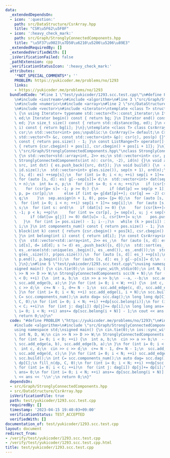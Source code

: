 ```yaml
---
data:
  _extendedDependsOn:
  - icon: ':question:'
    path: src/DataStructure/CsrArray.hpp
    title: "CSR\u5F62\u5F0F"
  - icon: ':heavy_check_mark:'
    path: src/Graph/StronglyConnectedComponents.hpp
    title: "\u5F37\u9023\u7D50\u6210\u5206\u5206\u89E3"
  _extendedRequiredBy: []
  _extendedVerifiedWith: []
  _isVerificationFailed: false
  _pathExtension: cpp
  _verificationStatusIcon: ':heavy_check_mark:'
  attributes:
    '*NOT_SPECIAL_COMMENTS*': ''
    PROBLEM: https://yukicoder.me/problems/no/1293
    links:
    - https://yukicoder.me/problems/no/1293
  bundledCode: "#line 1 \"test/yukicoder/1293.scc.test.cpp\"\n#define PROBLEM \"https://yukicoder.me/problems/no/1293\"\
    \n#include <iostream>\n#include <algorithm>\n#line 3 \"src/Graph/StronglyConnectedComponents.hpp\"\
    \n#include <numeric>\n#include <array>\n#line 2 \"src/DataStructure/CsrArray.hpp\"\
    \n#include <vector>\n#include <iterator>\ntemplate <class T> struct ListRange\
    \ {\n using Iterator= typename std::vector<T>::const_iterator;\n Iterator bg,\
    \ ed;\n Iterator begin() const { return bg; }\n Iterator end() const { return\
    \ ed; }\n size_t size() const { return std::distance(bg, ed); }\n const T &operator[](int\
    \ i) const { return bg[i]; }\n};\ntemplate <class T> class CsrArray {\n std::vector<T>\
    \ csr;\n std::vector<int> pos;\npublic:\n CsrArray()= default;\n CsrArray(const\
    \ std::vector<T> &c, const std::vector<int> &p): csr(c), pos(p) {}\n size_t size()\
    \ const { return pos.size() - 1; }\n const ListRange<T> operator[](int i) const\
    \ { return {csr.cbegin() + pos[i], csr.cbegin() + pos[i + 1]}; }\n};\n#line 6\
    \ \"src/Graph/StronglyConnectedComponents.hpp\"\nclass StronglyConnectedComponents\
    \ {\n std::vector<std::array<int, 2>> es;\n std::vector<int> csr, pos, id;\npublic:\n\
    \ StronglyConnectedComponents(int n): csr(n, -2), id(n) {}\n void add_edge(int\
    \ src, int dst) { es.push_back({src, dst}); }\n void build() {\n  const int n=\
    \ id.size();\n  std::vector<int> g(es.size()), sep(n + 1), ord(n);\n  for (auto\
    \ [s, d]: es) ++sep[s];\n  for (int i= 0; i < n; ++i) sep[i + 1]+= sep[i];\n \
    \ for (auto [s, d]: es) g[--sep[s]]= d;\n  std::vector<int> dat(sep.begin(), sep.begin()\
    \ + n);\n  int k= n, p;\n  for (int s= 0; s < n; ++s)\n   if (csr[s] == -2)\n\
    \    for (csr[p= s]= -1; p >= 0;) {\n     if (dat[p] == sep[p + 1]) ord[--k]=\
    \ p, p= csr[p];\n     else if (int q= g[dat[p]++]; csr[q] == -2) csr[q]= p, p=\
    \ q;\n    }\n  sep.assign(n + 1, 0), pos= {p= 0};\n  for (auto [s, d]: es) ++sep[d];\n\
    \  for (int i= 0; i < n; ++i) sep[i + 1]+= sep[i];\n  for (auto [s, d]: es) g[--sep[d]]=\
    \ s;\n  for (int s: ord)\n   if (dat[s] >= 0) {\n    for (csr[k++]= s, dat[s]=\
    \ -1; p < k; ++p)\n     for (int v= csr[p], j= sep[v], u; j < sep[v + 1]; ++j)\n\
    \      if (dat[u= g[j]] >= 0) dat[u]= -1, csr[k++]= u;\n    pos.push_back(k);\n\
    \   }\n  for (int i= pos.size() - 1; i--;)\n   while (k > pos[i]) id[csr[--k]]=\
    \ i;\n }\n int components_num() const { return pos.size() - 1; }\n const ListRange<int>\
    \ block(int k) const { return {csr.cbegin() + pos[k], csr.cbegin() + pos[k + 1]};\
    \ }\n int belong(int i) const { return id[i]; }\n const CsrArray<int> dag() const\
    \ {\n  std::vector<std::array<int, 2>> es_;\n  for (auto [s, d]: es)\n   if (s=\
    \ id[s], d= id[d]; s != d) es_.push_back({s, d});\n  std::sort(es_.begin(), es_.end()),\
    \ es_.erase(std::unique(es_.begin(), es_.end()), es_.end());\n  std::vector<int>\
    \ g(es_.size()), p(pos.size());\n  for (auto [s, d]: es_) ++p[s];\n  std::partial_sum(p.begin(),\
    \ p.end(), p.begin());\n  for (auto [s, d]: es_) g[--p[s]]= d;\n  return {g, p};\n\
    \ }\n};\n#line 5 \"test/yukicoder/1293.scc.test.cpp\"\nusing namespace std;\n\
    signed main() {\n cin.tie(0);\n ios::sync_with_stdio(0);\n int N, D, W;\n cin\
    \ >> N >> D >> W;\n StronglyConnectedComponents scc(N + N);\n for (int i= 0; i\
    \ < D; ++i) {\n  int a, b;\n  cin >> a >> b;\n  --a, --b;\n  scc.add_edge(a, b),\
    \ scc.add_edge(b, a);\n }\n for (int i= 0; i < W; ++i) {\n  int c, d;\n  cin >>\
    \ c >> d;\n  c+= N - 1, d+= N - 1;\n  scc.add_edge(c, d), scc.add_edge(d, c);\n\
    \ }\n for (int i= 0; i < N; ++i) scc.add_edge(i, i + N);\n scc.build();\n int\
    \ C= scc.components_num();\n auto dag= scc.dag();\n long long dp[C];\n fill_n(dp,\
    \ C, 0);\n for (int i= 0; i < N; ++i) ++dp[scc.belong(i)];\n for (int i= 0; i\
    \ < C; ++i)\n  for (int j: dag[i]) dp[j]+= dp[i];\n long long ans= 0;\n for (int\
    \ i= 0; i < N; ++i) ans+= dp[scc.belong(i + N)] - 1;\n cout << ans << '\\n';\n\
    \ return 0;\n}\n"
  code: "#define PROBLEM \"https://yukicoder.me/problems/no/1293\"\n#include <iostream>\n\
    #include <algorithm>\n#include \"src/Graph/StronglyConnectedComponents.hpp\"\n\
    using namespace std;\nsigned main() {\n cin.tie(0);\n ios::sync_with_stdio(0);\n\
    \ int N, D, W;\n cin >> N >> D >> W;\n StronglyConnectedComponents scc(N + N);\n\
    \ for (int i= 0; i < D; ++i) {\n  int a, b;\n  cin >> a >> b;\n  --a, --b;\n \
    \ scc.add_edge(a, b), scc.add_edge(b, a);\n }\n for (int i= 0; i < W; ++i) {\n\
    \  int c, d;\n  cin >> c >> d;\n  c+= N - 1, d+= N - 1;\n  scc.add_edge(c, d),\
    \ scc.add_edge(d, c);\n }\n for (int i= 0; i < N; ++i) scc.add_edge(i, i + N);\n\
    \ scc.build();\n int C= scc.components_num();\n auto dag= scc.dag();\n long long\
    \ dp[C];\n fill_n(dp, C, 0);\n for (int i= 0; i < N; ++i) ++dp[scc.belong(i)];\n\
    \ for (int i= 0; i < C; ++i)\n  for (int j: dag[i]) dp[j]+= dp[i];\n long long\
    \ ans= 0;\n for (int i= 0; i < N; ++i) ans+= dp[scc.belong(i + N)] - 1;\n cout\
    \ << ans << '\\n';\n return 0;\n}"
  dependsOn:
  - src/Graph/StronglyConnectedComponents.hpp
  - src/DataStructure/CsrArray.hpp
  isVerificationFile: true
  path: test/yukicoder/1293.scc.test.cpp
  requiredBy: []
  timestamp: '2023-04-15 19:40:03+09:00'
  verificationStatus: TEST_ACCEPTED
  verifiedWith: []
documentation_of: test/yukicoder/1293.scc.test.cpp
layout: document
redirect_from:
- /verify/test/yukicoder/1293.scc.test.cpp
- /verify/test/yukicoder/1293.scc.test.cpp.html
title: test/yukicoder/1293.scc.test.cpp
---
```


